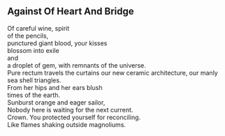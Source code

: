 Against Of Heart And Bridge
---------------------------
Of careful wine, spirit  
of the pencils,  
punctured giant blood, your kisses  
blossom into exile  
and  
a droplet of gem, with remnants of the universe.  
Pure rectum travels the curtains our new ceramic architecture, our manly sea shell triangles.  
From her hips and her ears blush  
times of the earth.  
Sunburst orange and eager sailor,  
Nobody here is waiting for the next current.  
Crown. You protected yourself for reconciling.  
Like flames shaking outside magnoliums.  
